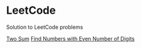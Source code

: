 # LeetCode
Solution to LeetCode problems

[Two Sum](https://github.com/blinkingcursors/LeetCode/tree/main/two_sums)
[Find Numbers with Even Number of Digits](https://github.com/blinkingcursors/LeetCode/tree/main/find_numbers_with_even_number_of_digits)
